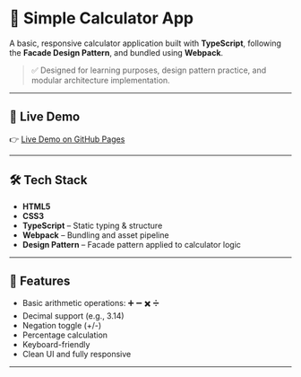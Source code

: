 # 🧮 Simple Calculator App

A basic, responsive calculator application built with **TypeScript**, following the **Facade Design Pattern**, and bundled using **Webpack**.

> ✅ Designed for learning purposes, design pattern practice, and modular architecture implementation.

---


## 🚀 Live Demo

👉 [Live Demo on GitHub Pages](https://ahmed-nabel.github.io/Calculator_Typescript/)

---

## 🛠️ Tech Stack

- **HTML5**  
- **CSS3**
- **TypeScript** – Static typing & structure  
- **Webpack** – Bundling and asset pipeline  
- **Design Pattern** – Facade pattern applied to calculator logic

---

## 📂 Features

- Basic arithmetic operations: ➕ ➖ ✖️ ➗
- Decimal support (e.g., 3.14)
- Negation toggle (+/-)
- Percentage calculation
- Keyboard-friendly
- Clean UI and fully responsive

---
